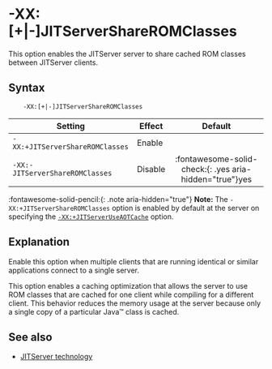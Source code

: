 <!--
* Copyright (c) 2017, 2023 IBM Corp. and others
*
* This program and the accompanying materials are made
* available under the terms of the Eclipse Public License 2.0
* which accompanies this distribution and is available at
* https://www.eclipse.org/legal/epl-2.0/ or the Apache
* License, Version 2.0 which accompanies this distribution and
* is available at https://www.apache.org/licenses/LICENSE-2.0.
*
* This Source Code may also be made available under the
* following Secondary Licenses when the conditions for such
* availability set forth in the Eclipse Public License, v. 2.0
* are satisfied: GNU General Public License, version 2 with
* the GNU Classpath Exception [1] and GNU General Public
* License, version 2 with the OpenJDK Assembly Exception [2].
*
* [1] https://www.gnu.org/software/classpath/license.html
* [2] https://openjdk.org/legal/assembly-exception.html
*
* SPDX-License-Identifier: EPL-2.0 OR Apache-2.0 OR GPL-2.0-only WITH Classpath-exception-2.0 OR GPL-2.0-only WITH OpenJDK-assembly-exception-1.0
-->

# -XX:\[+|-\]JITServerShareROMClasses

This option enables the JITServer server to share cached ROM classes between JITServer clients.

## Syntax

        -XX:[+|-]JITServerShareROMClasses

| Setting                 | Effect | Default                                                                            |
|-------------------------|--------|:----------------------------------------------------------------------------------:|
|`-XX:+JITServerShareROMClasses`           | Enable |                                                                                    |
|`-XX:-JITServerShareROMClasses`           | Disable| :fontawesome-solid-check:{: .yes aria-hidden="true"}<span class="sr-only">yes</span> |

 :fontawesome-solid-pencil:{: .note aria-hidden="true"} **Note:** The `-XX:+JITServerShareROMClasses` option is enabled by default at the server on specifying the [`-XX:+JITServerUseAOTCache`](xxjitserveruseaotcache.md) option.

## Explanation

Enable this option when multiple clients that are running identical or similar applications connect to a single server.

This option enables a caching optimization that allows the server to use ROM classes that are cached for one client while compiling for a different client. This behavior reduces the memory usage at the server because only a single copy of a particular Java&trade; class is cached.

## See also

- [JITServer technology](jitserver.md)

<!-- ==== END OF TOPIC ==== xxjitservershareromclasses.md ==== -->
